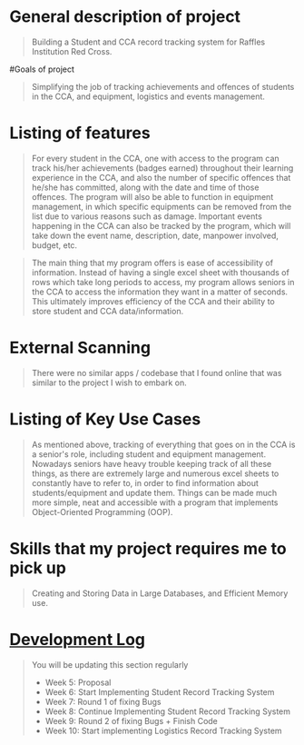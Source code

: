 # General description of project
> Building a Student and CCA record tracking system for Raffles Institution Red Cross. 

#Goals of project
> Simplifying the job of tracking achievements and offences of students in the CCA, and equipment, logistics and events management. 

# Listing of features

> For every student in the CCA, one with access to the program can track his/her achievements (badges earned) throughout their learning experience in the CCA, and also the number of specific offences that he/she has committed, along with the date and time of those offences. The program will also be able to function in equipment management, in which specific equipments can be removed from the list due to various reasons such as damage. Important events happening in the CCA can also be tracked by the program, which will take down the event name, description, date, manpower involved, budget, etc. 

> The main thing that my program offers is ease of accessibility of information. Instead of having a single excel sheet with thousands of rows which take long periods to access, my program allows seniors in the CCA to access the information they want in a matter of seconds. This ultimately improves efficiency of the CCA and their ability to store student and CCA data/information.

# External Scanning
> There were no similar apps / codebase that I found online that was similar to the project I wish to embark on. 

# Listing of Key Use Cases

> As mentioned above, tracking of everything that goes on in the CCA is a senior's role, including student and equipment management. Nowadays seniors have heavy trouble keeping track of all these things, as there are extremely large and numerous excel sheets to constantly have to refer to, in order to find information about students/equipment and update them. Things can be made much more simple, neat and accessible with a program that implements Object-Oriented Programming (OOP).

# Skills that my project requires me to pick up
> Creating and Storing Data in Large Databases, and Efficient Memory use. 

# [Development Log](/devlog.md)
> You will be updating this section regularly
> - Week 5: Proposal
> - Week 6: Start Implementing Student Record Tracking System
> - Week 7: Round 1 of fixing Bugs
> - Week 8: Continue Implementing Student Record Tracking System
> - Week 9: Round 2 of fixing Bugs + Finish Code
> - Week 10: Start implementing Logistics Record Tracking System
